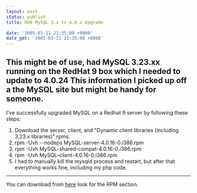 ```yaml
---
layout: post
status: publish
title: RH9 MySQL 3.x to 4.0.x Upgrade

date: '2005-03-11 21:35:00 +0000'
date_gmt: '2005-03-11 21:35:00 +0000'
---
```

This might be of use, had MySQL 3.23.xx running on the RedHat 9 box which I needed to update to 4.0.24
This information I picked up off a the MySQL site but might be handy for someone.
----
I've successfully upgraded MySQL on a Redhat 9 server by following these steps:
1. Download the server, client, and "Dynamic client libraries
(including 3.23.x libraries)" rpms.
2. rpm -Uvh --nodeps MySQL-server-4.0.16-0.i386.rpm
3. rpm -Uvh MySQL-shared-compat-4.0.16-0.i386.rpm
4. rpm -Uvh MySQL-client-4.0.16-0.i386.rpm
5. I had to manually kill the mysqld process and restart, but after that everything works fine, including my php code.
----
You can download from <a href="http://dev.mysql.com/downloads/mysql/4.0.html">here</a> look for the RPM section.
